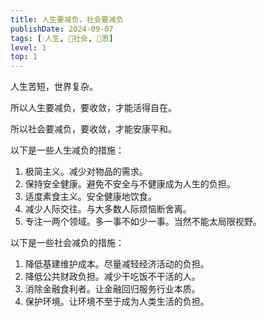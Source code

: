 ```yaml
---
title: 人生要减负，社会要减负
publishDate: 2024-09-07
tags: [💧人生, 👫社会, 🤔思]
level: 1
top: 1
---
```


人生苦短，世界复杂。

所以人生要减负，要收敛，才能活得自在。

所以社会要减负，要收敛，才能安康平和。

以下是一些人生减负的措施：

1. 极简主义。减少对物品的需求。
2. 保持安全健康。避免不安全与不健康成为人生的负担。
3. 适度素食主义。安全健康地饮食。
4. 减少人际交往。与大多数人际烦恼断舍离。
5. 专注一两个领域。多一事不如少一事。当然不能太局限视野。

以下是一些社会减负的措施：

1. 降低基建维护成本。尽量减轻经济活动的负担。
2. 降低公共财政负担。减少干吃饭不干活的人。
3. 消除金融食利者。让金融回归服务行业本质。
4. 保护环境。让环境不至于成为人类生活的负担。
